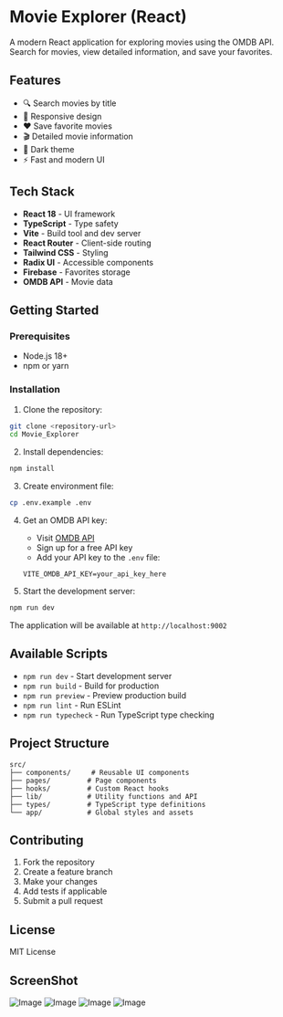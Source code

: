 # Movie Explorer (React)

A modern React application for exploring movies using the OMDB API. Search for movies, view detailed information, and save your favorites.

## Features

- 🔍 Search movies by title
- 📱 Responsive design
- ❤️ Save favorite movies
- 🎬 Detailed movie information
- 🌙 Dark theme
- ⚡ Fast and modern UI

## Tech Stack

- **React 18** - UI framework
- **TypeScript** - Type safety
- **Vite** - Build tool and dev server
- **React Router** - Client-side routing
- **Tailwind CSS** - Styling
- **Radix UI** - Accessible components
- **Firebase** - Favorites storage
- **OMDB API** - Movie data

## Getting Started

### Prerequisites

- Node.js 18+
- npm or yarn

### Installation

1. Clone the repository:

```bash
git clone <repository-url>
cd Movie_Explorer
```

2. Install dependencies:

```bash
npm install
```

3. Create environment file:

```bash
cp .env.example .env
```

4. Get an OMDB API key:

   - Visit [OMDB API](http://www.omdbapi.com/apikey.aspx)
   - Sign up for a free API key
   - Add your API key to the `.env` file:

   ```
   VITE_OMDB_API_KEY=your_api_key_here
   ```

5. Start the development server:

```bash
npm run dev
```

The application will be available at `http://localhost:9002`

## Available Scripts

- `npm run dev` - Start development server
- `npm run build` - Build for production
- `npm run preview` - Preview production build
- `npm run lint` - Run ESLint
- `npm run typecheck` - Run TypeScript type checking

## Project Structure

```
src/
├── components/     # Reusable UI components
├── pages/         # Page components
├── hooks/         # Custom React hooks
├── lib/           # Utility functions and API
├── types/         # TypeScript type definitions
└── app/           # Global styles and assets
```

## Contributing

1. Fork the repository
2. Create a feature branch
3. Make your changes
4. Add tests if applicable
5. Submit a pull request

## License

MIT License

## ScreenShot

![Image](https://github.com/user-attachments/assets/37e93f0b-20bc-4cb1-85d1-58f09d18bb11)
![Image](https://github.com/user-attachments/assets/e82a1b8a-8afe-41a7-aa0a-54beb562308c)
![Image](https://github.com/user-attachments/assets/3716a767-11dc-42fb-91a8-78b6cfccdcdc)
![Image](https://github.com/user-attachments/assets/56577218-55bb-46eb-986c-e06ad43fbb0a)
